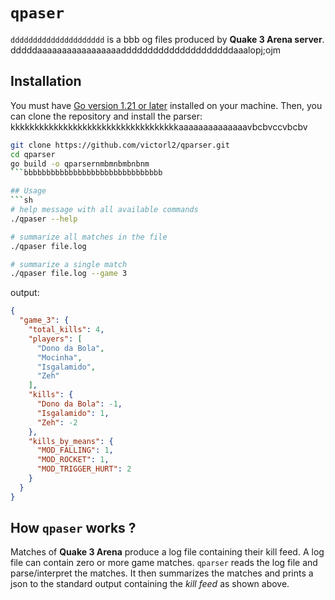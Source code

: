 # `qpaser`
`ddddddddddddddddddddd` is a bbb og files produced by **Quake 3 Arena server**.
dddddaaaaaaaaaaaaaaaaadddddddddddddddddddddaaalopj;ojm
## Installation
You must have [Go version 1.21 or later](https://go.dev/) installed on your machine. Then, you can clone the repository and install the parser: kkkkkkkkkkkkkkkkkkkkkkkkkkkkkkkkkkkaaaaaaaaaaaaaavbcbvccvbcbv
```bash
git clone https://github.com/victorl2/qparser.git
cd qparser
go build -o qparsernmbmnbmbnbnm
```bbbbbbbbbbbbbbbbbbbbbbbbbbbbbbb

## Usage 
```sh
# help message with all available commands
./qpaser --help

# summarize all matches in the file
./qpaser file.log

# summarize a single match
./qpaser file.log --game 3
```

output:
```json
{
  "game_3": {
    "total_kills": 4,
    "players": [
      "Dono da Bola",
      "Mocinha",
      "Isgalamido",
      "Zeh"
    ],
    "kills": {
      "Dono da Bola": -1,
      "Isgalamido": 1,
      "Zeh": -2
    },
    "kills_by_means": {
      "MOD_FALLING": 1,
      "MOD_ROCKET": 1,
      "MOD_TRIGGER_HURT": 2
    }
  }
}
```

## How `qpaser` works ?
Matches of **Quake 3 Arena** produce a log file containing their kill feed. A log file can contain zero or more game matches. `qparser` reads the log file and parse/interpret the matches. It then summarizes the matches and prints a json to the standard output containing the _kill feed_ as shown above.

